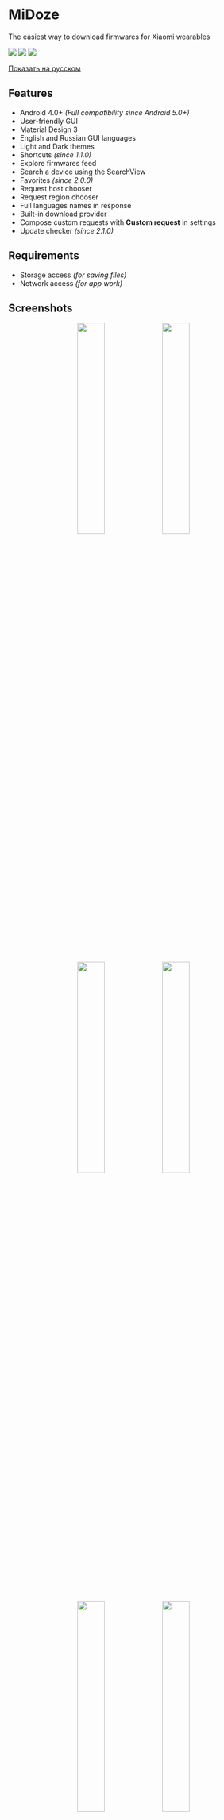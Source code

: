 # MiDoze
The easiest way to download firmwares for Xiaomi wearables

<a href="https://github.com/Keddnyo/MiDoze/blob/master/LICENSE"><img src="https://img.shields.io/github/license/keddnyo/midoze?style=for-the-badge"></a>
<a href="https://github.com/Keddnyo/MiDoze/releases/latest"><img src="https://img.shields.io/github/v/release/keddnyo/midoze?style=for-the-badge"></a>
<a href="https://github.com/Keddnyo/MiDoze/releases"><img src="https://img.shields.io/github/downloads/keddnyo/midoze/total?style=for-the-badge"></a>

[Показать на русском](https://github.com/Keddnyo/MiDoze/blob/master/README.ru-RU.md)

## Features
* Android 4.0+ *(Full compatibility since Android 5.0+)*
* User-friendly GUI
* Material Design 3
* English and Russian GUI languages
* Light and Dark themes
* Shortcuts *(since 1.1.0)*
* Explore firmwares feed
* Search a device using the SearchView
* Favorites *(since 2.0.0)*
* Request host chooser
* Request region chooser
* Full languages names in response
* Built-in download provider
* Compose custom requests with **Custom request** in settings
* Update checker *(since 2.1.0)*

## Requirements
* Storage access *(for saving files)*
* Network access *(for app work)*

## Screenshots
<p align="center">
  <img src="https://user-images.githubusercontent.com/65981689/165500750-0f7ed39b-8d81-491e-a6b5-9c1680fea79c.jpg" width="33%" height="33%">
  <img src="https://user-images.githubusercontent.com/65981689/165500759-b227f527-8a0e-4074-b606-cf90d9cc9f3c.jpg" width="33%" height="33%">
  <img src="https://user-images.githubusercontent.com/65981689/165500762-faa27080-4b3a-4bc9-98b9-9f6eb8334621.jpg" width="33%" height="33%">
  <img src="https://user-images.githubusercontent.com/65981689/165500765-c6fe8644-dddb-48f1-820a-f7293b926925.jpg" width="33%" height="33%">
  <img src="https://user-images.githubusercontent.com/65981689/165637317-1436a778-bbb2-41ac-9816-524eb2721809.jpg" width="33%" height="33%">
  <img src="https://user-images.githubusercontent.com/65981689/165637324-9230859d-d118-461a-830a-edb7f5ab21c0.jpg" width="33%" height="33%">
  <img src="https://user-images.githubusercontent.com/65981689/165637327-3f148c51-2717-4850-ba2c-3552198247cb.jpg" width="33%" height="33%">
  <img src="https://user-images.githubusercontent.com/65981689/165637328-0b22b8ac-bfe1-4d24-ba5e-eadb873c33e2.jpg" width="33%" height="33%">
  <img src="https://user-images.githubusercontent.com/65981689/165637330-350e2832-8c15-47ca-83e2-b5d3e9c15f93.jpg" width="33%" height="33%">
  <img src="https://user-images.githubusercontent.com/65981689/165637332-8b3eda71-e35f-413f-8d39-263c35e2bf77.jpg" width="33%" height="33%">
  <img src="https://user-images.githubusercontent.com/65981689/165500779-a412f06c-f00a-41df-880c-04e18d03a72e.jpg" width="33%" height="33%">
</p>

## Credits
* [Keddnyo](https://github.com/Keddnyo) - Application
* [Schakal](https://4pda.to/forum/index.php?showuser=243484) - JSONs storage
